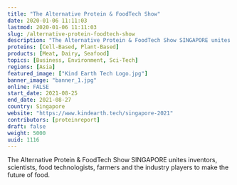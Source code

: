 ```yaml
---
title: "The Alternative Protein & FoodTech Show"
date: 2020-01-06 11:11:03
lastmod: 2020-01-06 11:11:03
slug: /alternative-protein-foodtech-show
description: "The Alternative Protein & FoodTech Show SINGAPORE unites inventors, scientists, food technologists, farmers and the industry players to make the future of food."
proteins: [Cell-Based, Plant-Based]
products: [Meat, Dairy, Seafood]
topics: [Business, Environment, Sci-Tech]
regions: [Asia]
featured_image: ["Kind Earth Tech Logo.jpg"]
banner_image: "banner_1.jpg"
online: FALSE
start_date: 2021-08-25
end_date: 2021-08-27
country: Singapore
website: "https://www.kindearth.tech/singapore-2021"
contributors: [proteinreport]
draft: false
weight: 5000
uuid: 1116
---
```

<p>The Alternative Protein & FoodTech Show SINGAPORE unites inventors, scientists, food technologists, farmers and the industry players to make the future of food.</p>
